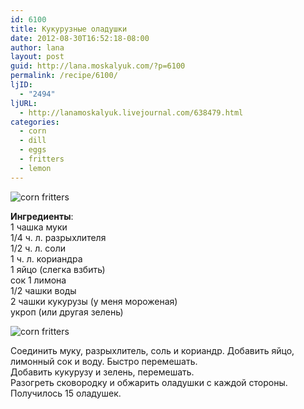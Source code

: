 ```yaml
---
id: 6100
title: Кукурузные оладушки
date: 2012-08-30T16:52:18-08:00
author: lana
layout: post
guid: http://lana.moskalyuk.com/?p=6100
permalink: /recipe/6100/
ljID:
  - "2494"
ljURL:
  - http://lanamoskalyuk.livejournal.com/638479.html
categories:
  - corn
  - dill
  - eggs
  - fritters
  - lemon
---
```

![corn fritters](http://farm9.staticflickr.com/8033/7897134454_1659d2d44b_c.jpg)

**Ингредиенты**:  
1 чашка муки  
1/4 ч. л. разрыхлителя  
1/2 ч. л. соли  
1 ч. л. кориандра  
1 яйцо (слегка взбить)  
сок 1 лимона  
1/2 чашки воды  
2 чашки кукурузы (у меня мороженая)  
укроп (или другая зелень)

![corn fritters](http://farm9.staticflickr.com/8303/7897134832_e8dd0f7ed9_c.jpg) 

Соединить муку, разрыхлитель, соль и кориандр. Добавить яйцо, лимонный сок и воду. Быстро перемешать.  
Добавить кукурузу и зелень, перемешать.  
Разогреть сковородку и обжарить оладушки с каждой стороны.  
Получилось 15 оладушек.